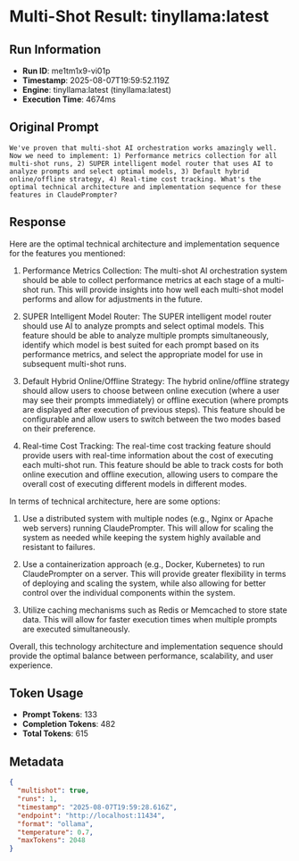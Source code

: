 # Multi-Shot Result: tinyllama:latest

## Run Information
- **Run ID**: me1tm1x9-vi01p
- **Timestamp**: 2025-08-07T19:59:52.119Z
- **Engine**: tinyllama:latest (tinyllama:latest)
- **Execution Time**: 4674ms

## Original Prompt
```
We've proven that multi-shot AI orchestration works amazingly well. Now we need to implement: 1) Performance metrics collection for all multi-shot runs, 2) SUPER intelligent model router that uses AI to analyze prompts and select optimal models, 3) Default hybrid online/offline strategy, 4) Real-time cost tracking. What's the optimal technical architecture and implementation sequence for these features in ClaudePrompter?
```

## Response
Here are the optimal technical architecture and implementation sequence for the features you mentioned:

1. Performance Metrics Collection: The multi-shot AI orchestration system should be able to collect performance metrics at each stage of a multi-shot run. This will provide insights into how well each multi-shot model performs and allow for adjustments in the future.

2. SUPER Intelligent Model Router: The SUPER intelligent model router should use AI to analyze prompts and select optimal models. This feature should be able to analyze multiple prompts simultaneously, identify which model is best suited for each prompt based on its performance metrics, and select the appropriate model for use in subsequent multi-shot runs.

3. Default Hybrid Online/Offline Strategy: The hybrid online/offline strategy should allow users to choose between online execution (where a user may see their prompts immediately) or offline execution (where prompts are displayed after execution of previous steps). This feature should be configurable and allow users to switch between the two modes based on their preference.

4. Real-time Cost Tracking: The real-time cost tracking feature should provide users with real-time information about the cost of executing each multi-shot run. This feature should be able to track costs for both online execution and offline execution, allowing users to compare the overall cost of executing different models in different modes.

In terms of technical architecture, here are some options:

1. Use a distributed system with multiple nodes (e.g., Nginx or Apache web servers) running ClaudePrompter. This will allow for scaling the system as needed while keeping the system highly available and resistant to failures.

2. Use a containerization approach (e.g., Docker, Kubernetes) to run ClaudePrompter on a server. This will provide greater flexibility in terms of deploying and scaling the system, while also allowing for better control over the individual components within the system.

3. Utilize caching mechanisms such as Redis or Memcached to store state data. This will allow for faster execution times when multiple prompts are executed simultaneously.

Overall, this technology architecture and implementation sequence should provide the optimal balance between performance, scalability, and user experience.


## Token Usage
- **Prompt Tokens**: 133
- **Completion Tokens**: 482
- **Total Tokens**: 615


## Metadata
```json
{
  "multishot": true,
  "runs": 1,
  "timestamp": "2025-08-07T19:59:28.616Z",
  "endpoint": "http://localhost:11434",
  "format": "ollama",
  "temperature": 0.7,
  "maxTokens": 2048
}
```
